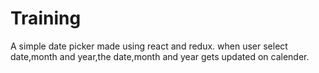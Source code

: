 # Training
A simple date picker made using react and redux.
when user select date,month and year,the date,month and year gets updated on calender.
